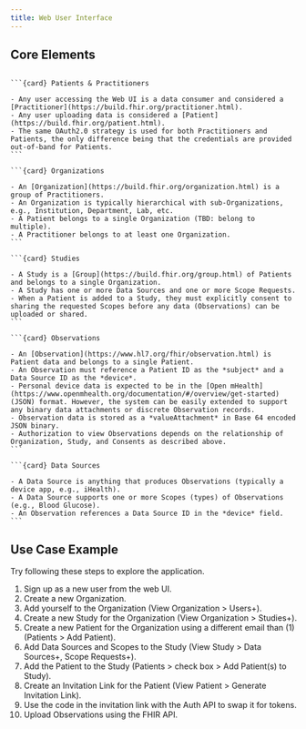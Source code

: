 ```yaml
---
title: Web User Interface
---
```


## Core Elements

````{grid} 1 1 1 2

```{card} Patients & Practitioners

- Any user accessing the Web UI is a data consumer and considered a [Practitioner](https://build.fhir.org/practitioner.html).
- Any user uploading data is considered a [Patient](https://build.fhir.org/patient.html).
- The same OAuth2.0 strategy is used for both Practitioners and Patients, the only difference being that the credentials are provided out-of-band for Patients.
```

```{card} Organizations

- An [Organization](https://build.fhir.org/organization.html) is a group of Practitioners.
- An Organization is typically hierarchical with sub-Organizations, e.g., Institution, Department, Lab, etc.
- A Patient belongs to a single Organization (TBD: belong to multiple).
- A Practitioner belongs to at least one Organization.
```

```{card} Studies

- A Study is a [Group](https://build.fhir.org/group.html) of Patients and belongs to a single Organization.
- A Study has one or more Data Sources and one or more Scope Requests.
- When a Patient is added to a Study, they must explicitly consent to sharing the requested Scopes before any data (Observations) can be uploaded or shared.
```

```{card} Observations

- An [Observation](https://www.hl7.org/fhir/observation.html) is Patient data and belongs to a single Patient.
- An Observation must reference a Patient ID as the *subject* and a Data Source ID as the *device*.
- Personal device data is expected to be in the [Open mHealth](https://www.openmhealth.org/documentation/#/overview/get-started) (JSON) format. However, the system can be easily extended to support any binary data attachments or discrete Observation records.
- Observation data is stored as a *valueAttachment* in Base 64 encoded JSON binary.
- Authorization to view Observations depends on the relationship of Organization, Study, and Consents as described above.
```

```{card} Data Sources

- A Data Source is anything that produces Observations (typically a device app, e.g., iHealth).
- A Data Source supports one or more Scopes (types) of Observations (e.g., Blood Glucose).
- An Observation references a Data Source ID in the *device* field.
```

````

## Use Case Example

Try following these steps to explore the application.

1. Sign up as a new user from the web UI.
1. Create a new Organization.
1. Add yourself to the Organization (View Organization > Users+).
1. Create a new Study for the Organization (View Organization > Studies+).
1. Create a new Patient for the Organization using a different email than (1) (Patients > Add Patient).
1. Add Data Sources and Scopes to the Study (View Study > Data Sources+, Scope Requests+).
1. Add the Patient to the Study (Patients > check box > Add Patient(s) to Study).
1. Create an Invitation Link for the Patient (View Patient > Generate Invitation Link).
1. Use the code in the invitation link with the Auth API to swap it for tokens.
1. Upload Observations using the FHIR API.
